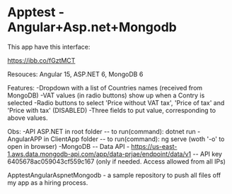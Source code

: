 # Apptest - Angular+Asp.net+Mongodb

This app have this interface:

https://ibb.co/fGztMCT

Resouces:
Angular 15, ASP.NET 6, MongoDB 6

Features:
-Dropdown with a list of Countries names (received from MongoDB)
-VAT values (in radio buttons) show up when a Contry is selected
-Radio buttons to select 'Price without VAT tax', 'Price of tax' and 'Price with tax' (DISABLED)
-Three fields to put value, corresponding to above values.

Obs:
-API ASP.NET in root folder
-- to run(command): dotnet run
-AngularAPP in ClientApp folder
-- to run(command): ng serve (woth '-o' to open in browser)
-MongoDB
-- Data API - https://us-east-1.aws.data.mongodb-api.com/app/data-prjae/endpoint/data/v1
-- API key 6405678ac059043cf559c167 (only if needed. Access allowed from all IPs)

ApptestAngularAspnetMongodb - a sample repository to push all files off my app as a hiring process.
